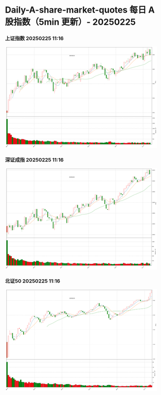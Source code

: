 
# Daily-A-share-market-quotes 每日 A 股指数（5min 更新）- 20250225

### 上证指数 20250225 11:16
![](./fig/2025/2/20250225-sh000001.png)

### 深证成指 20250225 11:16
![](./fig/2025/2/20250225-sz399001.png)

### 北证50 20250225 11:16
![](./fig/2025/2/20250225-bj899050.png)
